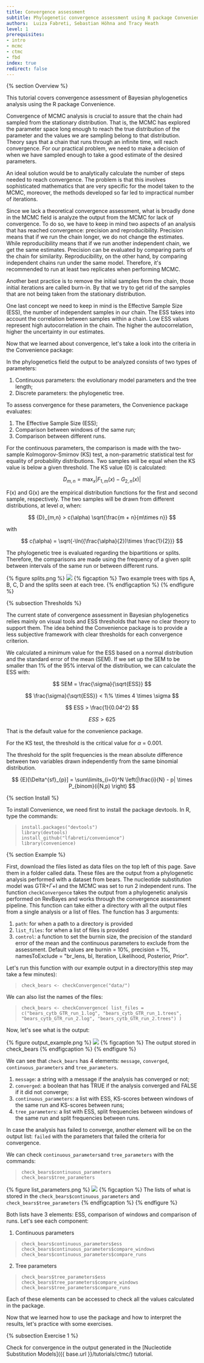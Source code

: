 ```yaml
---
title: Convergence assessment
subtitle: Phylogenetic convergence assessment using R package Convenience
authors:  Luiza Fabreti, Sebastian Höhna and Tracy Heath
level: 1
prerequisites:
- intro
- mcmc
- ctmc
- fbd
index: true
redirect: false
---
```


{% section Overview %}

This tutorial covers convergence assessment of Bayesian phylogenetics analysis using the R package Convenience.

Convergence of MCMC analysis is crucial to assure that the chain had sampled from the stationary distribution. That is, the MCMC has explored the parameter space long enough to reach the true distribution of the parameter and the values we are sampling belong to that distribution. Theory says that a chain that runs through an infinite time, will reach convergence. For our practical problem, we need to make a decision of when we have sampled enough to take a good estimate of the desired parameters.

An ideal solution would be to analytically calculate the number of steps needed to reach convergence. The problem is that this involves sophisticated mathematics that are very specific for the model taken to the MCMC, moreover, the methods developed so far led to impractical number of iterations.

Since we lack a theoretical convergence assessment, what is broadly done in the MCMC field is analyze the output from the MCMC for lack of convergence. 
To do so, we have to keep in mind two aspects of an analysis that has reached convergence: precision and reproducibility. Precision means that if we run the chain longer, we do not change the estimates. While reproducibility means that if we run another independent chain, we get the same estimates.
Precision can be evaluated by comparing parts of the chain for similarity. Reproducibility, on the other hand, by comparing independent chains run under the same model. Therefore, it's recommended to run at least two replicates when performing MCMC.

Another best practice is to remove the initial samples from the chain, those initial iterations are called burn-in. By that we try to get rid of the samples that are not being taken from the stationary distribution. 

One last concept we need to keep in mind is the Effective Sample Size (ESS), the number of independent samples in our chain. The ESS takes into account the correlation between samples within a chain. Low ESS values represent high autocorrelation in the chain. The higher the autocorrelation, higher the uncertainty in our estimates.

Now that we learned about convergence, let's take a look into the criteria in the Convenience package:

In the phylogenetics field the output to be analyzed consists of two types of parameters:

1. Continuous parameters: the evolutionary model parameters and the tree length;
2. Discrete parameters: the phylogenetic tree.

To assess convergence for these parameters, the Convenience package evaluates:

1. The Effective Sample Size (ESS);
2. Comparison between windows of the same run;
3. Comparison between different runs.

For the continuous parameters, the comparison is made with the two-sample Kolmogorov-Smirnov (KS) test, a non-parametric statistical test for equality of probability distributions. Two samples will be equal when the KS value is below a given threshold. The KS value (D) is calculated:

$$ {D}_{m,n} = \max_{x} |{F_{1,m}(x) - G_{2,n}(x)}| $$

F(x) and G(x) are the empirical distribution functions for the first and second sample, respectively.
The two samples will be drawn from different distributions, at level $\alpha$, when:

$$ {D}_{m,n} > c(\alpha) \sqrt{\frac{m + n}{m\times n}} $$

with

$$ c(\alpha) = \sqrt{-\ln({\frac{\alpha}{2})\times \frac{1}{2}}} $$

The phylogenetic tree is evaluated regarding the bipartitions or splits. Therefore, the comparisons are made using the frequency of a given split between intervals of the same run or between different runs.

{% figure splits.png %}
<img src="figures/splits.png" /> 
{% figcaption %} 
Two example trees with tips A, B, C, D and the splits seen at each tree.
{% endfigcaption %}
{% endfigure %}

{% subsection Thresholds %}

The current state of convergence assessment in Bayesian phylogenetics relies mainly on visual tools and ESS thresholds that have no clear theory to support them. The idea behind the Convenience package is to provide a less subjective framework with clear thresholds for each convergence criterion.

We calculated a minimum value for the ESS based on a normal distribution and the standard error of the mean (SEM).
If we set up the SEM to be smaller than 1% of the 95% interval of the distribution, we can calculate the ESS with:

$$ SEM = \frac{\sigma}{\sqrt{ESS}} $$

$$ \frac{\sigma}{\sqrt{ESS}} < 1\% \times 4 \times \sigma $$

$$ ESS > \frac{1}{0.04^2} $$

$$ ESS > 625 $$

That is the default value for the convenience package.

For the KS test, the threshold is the critical value for $\alpha$ = 0.001.

The threshold for the split frequencies is the mean absolute difference between two variables drawn independently from the same binomial distribution.

$$ {E}[\Delta^{sf}_{p}] = \sum\limits_{i=0}^N \left(|\frac{i}{N} - p| \times P_{binom}(i|N,p) \right) $$


{% section Install %}

To install Convenience, we need first to install the package devtools.
In R, type the commands:

  > `install.packages("devtools")` <br />
  > `library(devtools)` <br />
  > `install_github("lfabreti/convenience")` <br />
  > `library(convenience)` <br />

{% section Example %}

First, download the files listed as data files on the top left of this page. Save them in a folder called data.
These files are the output from a phylogenetic analysis performed with a dataset from bears. The nucleotide substitution model was GTR+$\Gamma$+I and the MCMC was set to run 2 independent runs.
The function `checkConvergence` takes the output from a phylogenetic analysis performed on RevBayes and works through the convergence assessment pipeline.
This function can take either a directory with all the output files from a single analysis or a list of files.
The function has 3 arguments: 
1. `path`: for when a path to a directory is provided
2. `list_files`: for when a list of files is provided
3. `control`: a function to set the burnin size, the precision of the standard error of the mean and the continuous parameters to exclude from the assessment. Default values are burnin = 10%, precision = 1%, namesToExclude = "br_lens, bl, Iteration, Likelihood, Posterior, Prior".

Let's run this function with our example output in a directory(this step may take a few minutes):

  > `check_bears <- checkConvergence("data/")` <br />

We can also list the names of the files:

  > `check_bears <- checkConvergence( list_files = c("bears_cytb_GTR_run_1.log", "bears_cytb_GTR_run_1.trees", "bears_cytb_GTR_run_2.log", "bears_cytb_GTR_run_2.trees") )` <br />

Now, let's see what is the output:

{% figure output_example.png %}
<img src="figures/output_example.png" /> 
{% figcaption %} 
The output stored in check_bears
{% endfigcaption %}
{% endfigure %}

We can see that `check_bears` has 4 elements: `message`, `converged`, `continuous_parameters` and `tree_parameters`.

1. `message`: a string with a message if the analysis has converged or not;
2. `converged`: a boolean that has TRUE if the analysis converged and FALSE if it did not converge;
3. `continuous_parameters`: a list with ESS, KS-scores between windows of the same run and KS-scores between runs;
4. `tree_parameters`: a list with ESS, split frequencies between windows of the same run and split frequencies between runs.

In case the analysis has failed to converge, another element will be on the output list: `failed` with the parameters that failed the criteria for convergence.

We can check `continuous_parameters`and `tree_parameters` with the commands:

  > `check_bears$continuous_parameters` <br />
  > `check_bears$tree_parameters` <br />

{% figure list_parameters.png %}
<img src="figures/list_parameters.png" /> 
{% figcaption %} 
The lists of what is stored in the `check_bears$continuous_parameters` and `check_bears$tree_parameters`
{% endfigcaption %}
{% endfigure %}

Both lists have 3 elements: ESS, comparison of windows and comparison of runs. Let's see each component:

1. Continuous parameters

  > `check_bears$continuous_parameters$ess` <br />
  > `check_bears$continuous_parameters$compare_windows` <br />
  > `check_bears$continuous_parameters$compare_runs` <br />

2. Tree parameters
  
  > `check_bears$tree_parameters$ess` <br />
  > `check_bears$tree_parameters$compare_windows` <br />
  > `check_bears$tree_parameters$compare_runs` <br />

Each of these elements can be accessed to check all the values calculated in the package.

Now that we learned how to use the package and how to interpret the results, let's practice with some exercises.

{% subsection Exercise 1 %}

Check for convergence in the output generated in the [Nucleotide Substitution Models]({{ base.url }}/tutorials/ctmc/) tutorial.
